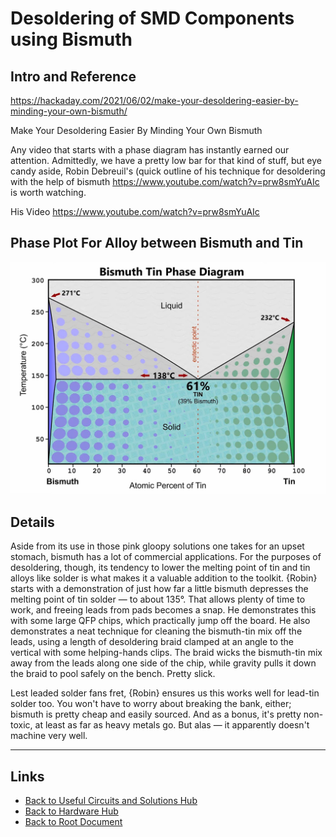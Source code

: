 # Desoldering of SMD Components using Bismuth

## Intro and Reference

<https://hackaday.com/2021/06/02/make-your-desoldering-easier-by-minding-your-own-bismuth/>

Make Your Desoldering Easier By Minding Your Own Bismuth

Any video that starts with a phase diagram has instantly earned our attention. Admittedly, we have a pretty low bar for that kind of stuff, but eye candy aside, Robin Debreuil's (quick outline of his technique for desoldering with the help of bismuth <https://www.youtube.com/watch?v=prw8smYuAIc> is worth watching.

His Video <https://www.youtube.com/watch?v=prw8smYuAIc>

## Phase Plot For Alloy between Bismuth and Tin

![Phase Plot Bettween Bismuth and Tin](./bismuth-desoldering/Bismuth-Tin-Phase-Diagram.jpg)

## Details

Aside from its use in those pink gloopy solutions one takes for an upset stomach, bismuth has a lot of commercial applications. For the purposes of desoldering, though, its tendency to lower the melting point of tin and tin alloys like solder is what makes it a valuable addition to the toolkit. {Robin} starts with a demonstration of just how far a little bismuth depresses the melting point of tin solder &#x2014; to about 135°. That allows plenty of time to work, and freeing leads from pads becomes a snap. He demonstrates this with some large QFP chips, which practically jump off the board. He also demonstrates a neat technique for cleaning the bismuth-tin mix off the leads, using a length of desoldering braid clamped at an angle to the vertical with some helping-hands clips. The braid wicks the bismuth-tin mix away from the leads along one side of the chip, while gravity pulls it down the braid to pool safely on the bench. Pretty slick.

Lest leaded solder fans fret, {Robin} ensures us this works well for lead-tin solder too. You won't have to worry about breaking the bank, either; bismuth is pretty cheap and easily sourced. And as a bonus, it's pretty non-toxic, at least as far as heavy metals go. But alas &#x2014; it apparently doesn't machine very well.

----
<!-- Footer Begins Here -->
## Links

- [Back to Useful Circuits and Solutions Hub](./README.md)
- [Back to Hardware Hub](../README.md)
- [Back to Root Document](../../README.md)
